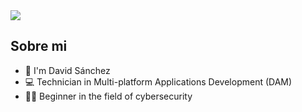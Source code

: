 
<img src="https://imgur.com/PGBECbO.png">

## Sobre mi
- 👦   I'm David Sánchez
- 💻   Technician in Multi-platform Applications Development (DAM)
- 👨‍💻​   Beginner in the field of cybersecurity
<br>

